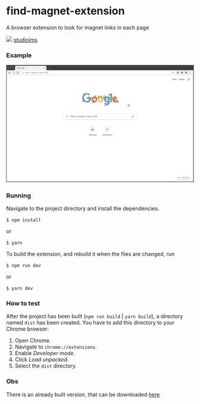 # find-magnet-extension

A browser extension to look for magnet links in each page

<img src="https://github.githubassets.com/images/modules/site/icons/funding_platforms/patreon.svg" width="20"> [studiojms](https://patreon.com/studiojms)

### Example

![Example](find-magnet.gif)


### Running

Navigate to the project directory and install the dependencies.

```
$ npm install
```

or

```
$ yarn
```

To build the extension, and rebuild it when the files are changed, run

```
$ npm run dev
```

or

```
$ yarn dev
```


### How to test

After the project has been built (`npm run build` | `yarn build`), a directory named `dist` has been created. You have to add this directory to your Chrome browser:

1. Open Chrome.
2. Navigate to `chrome://extensions`.
3. Enable _Developer mode_.
4. Click _Load unpacked_.
5. Select the `dist` directory.


### Obs

There is an already built version, that can be downloaded [here](find-magnet.zip?raw=true)
